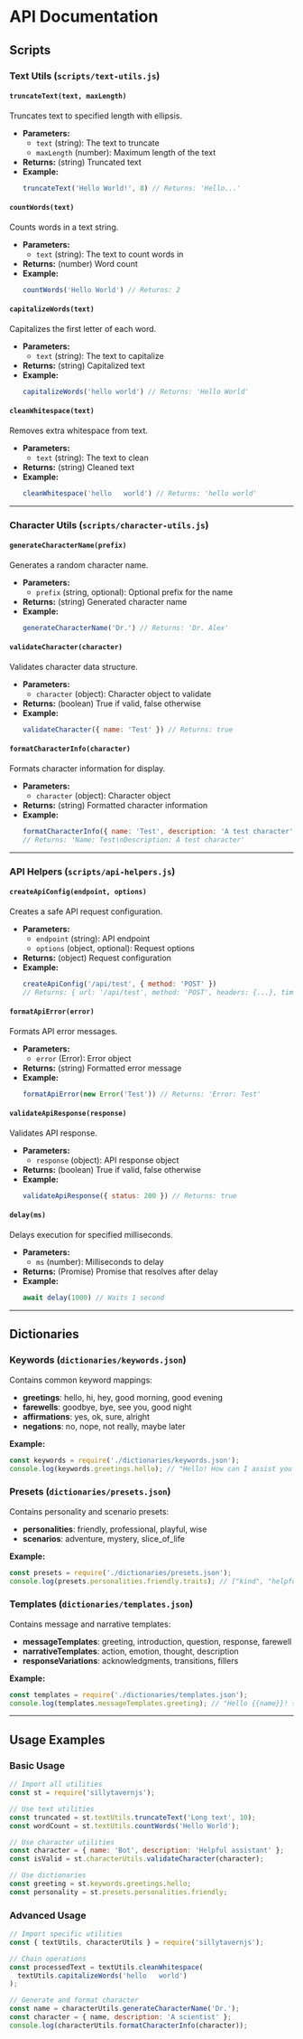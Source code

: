 # API Documentation

## Scripts

### Text Utils (`scripts/text-utils.js`)

#### `truncateText(text, maxLength)`
Truncates text to specified length with ellipsis.
- **Parameters:**
  - `text` (string): The text to truncate
  - `maxLength` (number): Maximum length of the text
- **Returns:** (string) Truncated text
- **Example:**
  ```javascript
  truncateText('Hello World!', 8) // Returns: 'Hello...'
  ```

#### `countWords(text)`
Counts words in a text string.
- **Parameters:**
  - `text` (string): The text to count words in
- **Returns:** (number) Word count
- **Example:**
  ```javascript
  countWords('Hello World') // Returns: 2
  ```

#### `capitalizeWords(text)`
Capitalizes the first letter of each word.
- **Parameters:**
  - `text` (string): The text to capitalize
- **Returns:** (string) Capitalized text
- **Example:**
  ```javascript
  capitalizeWords('hello world') // Returns: 'Hello World'
  ```

#### `cleanWhitespace(text)`
Removes extra whitespace from text.
- **Parameters:**
  - `text` (string): The text to clean
- **Returns:** (string) Cleaned text
- **Example:**
  ```javascript
  cleanWhitespace('hello   world') // Returns: 'hello world'
  ```

---

### Character Utils (`scripts/character-utils.js`)

#### `generateCharacterName(prefix)`
Generates a random character name.
- **Parameters:**
  - `prefix` (string, optional): Optional prefix for the name
- **Returns:** (string) Generated character name
- **Example:**
  ```javascript
  generateCharacterName('Dr.') // Returns: 'Dr. Alex'
  ```

#### `validateCharacter(character)`
Validates character data structure.
- **Parameters:**
  - `character` (object): Character object to validate
- **Returns:** (boolean) True if valid, false otherwise
- **Example:**
  ```javascript
  validateCharacter({ name: 'Test' }) // Returns: true
  ```

#### `formatCharacterInfo(character)`
Formats character information for display.
- **Parameters:**
  - `character` (object): Character object
- **Returns:** (string) Formatted character information
- **Example:**
  ```javascript
  formatCharacterInfo({ name: 'Test', description: 'A test character' })
  // Returns: 'Name: Test\nDescription: A test character'
  ```

---

### API Helpers (`scripts/api-helpers.js`)

#### `createApiConfig(endpoint, options)`
Creates a safe API request configuration.
- **Parameters:**
  - `endpoint` (string): API endpoint
  - `options` (object, optional): Request options
- **Returns:** (object) Request configuration
- **Example:**
  ```javascript
  createApiConfig('/api/test', { method: 'POST' })
  // Returns: { url: '/api/test', method: 'POST', headers: {...}, timeout: 30000 }
  ```

#### `formatApiError(error)`
Formats API error messages.
- **Parameters:**
  - `error` (Error): Error object
- **Returns:** (string) Formatted error message
- **Example:**
  ```javascript
  formatApiError(new Error('Test')) // Returns: 'Error: Test'
  ```

#### `validateApiResponse(response)`
Validates API response.
- **Parameters:**
  - `response` (object): API response object
- **Returns:** (boolean) True if valid, false otherwise
- **Example:**
  ```javascript
  validateApiResponse({ status: 200 }) // Returns: true
  ```

#### `delay(ms)`
Delays execution for specified milliseconds.
- **Parameters:**
  - `ms` (number): Milliseconds to delay
- **Returns:** (Promise) Promise that resolves after delay
- **Example:**
  ```javascript
  await delay(1000) // Waits 1 second
  ```

---

## Dictionaries

### Keywords (`dictionaries/keywords.json`)

Contains common keyword mappings:
- **greetings**: hello, hi, hey, good morning, good evening
- **farewells**: goodbye, bye, see you, good night
- **affirmations**: yes, ok, sure, alright
- **negations**: no, nope, not really, maybe later

**Example:**
```javascript
const keywords = require('./dictionaries/keywords.json');
console.log(keywords.greetings.hello); // "Hello! How can I assist you today?"
```

### Presets (`dictionaries/presets.json`)

Contains personality and scenario presets:
- **personalities**: friendly, professional, playful, wise
- **scenarios**: adventure, mystery, slice_of_life

**Example:**
```javascript
const presets = require('./dictionaries/presets.json');
console.log(presets.personalities.friendly.traits); // ["kind", "helpful", "empathetic"]
```

### Templates (`dictionaries/templates.json`)

Contains message and narrative templates:
- **messageTemplates**: greeting, introduction, question, response, farewell
- **narrativeTemplates**: action, emotion, thought, description
- **responseVariations**: acknowledgments, transitions, fillers

**Example:**
```javascript
const templates = require('./dictionaries/templates.json');
console.log(templates.messageTemplates.greeting); // "Hello {{name}}! {{greeting_message}}"
```

---

## Usage Examples

### Basic Usage

```javascript
// Import all utilities
const st = require('sillytavernjs');

// Use text utilities
const truncated = st.textUtils.truncateText('Long text', 10);
const wordCount = st.textUtils.countWords('Hello World');

// Use character utilities
const character = { name: 'Bot', description: 'Helpful assistant' };
const isValid = st.characterUtils.validateCharacter(character);

// Use dictionaries
const greeting = st.keywords.greetings.hello;
const personality = st.presets.personalities.friendly;
```

### Advanced Usage

```javascript
// Import specific utilities
const { textUtils, characterUtils } = require('sillytavernjs');

// Chain operations
const processedText = textUtils.cleanWhitespace(
  textUtils.capitalizeWords('hello   world')
);

// Generate and format character
const name = characterUtils.generateCharacterName('Dr.');
const character = { name, description: 'A scientist' };
console.log(characterUtils.formatCharacterInfo(character));
```
